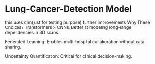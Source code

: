 # Lung-Cancer-Detection Model
this uses cnn(just for testing purpose)
further improvements
Why These Choices?
Transformers > CNNs: Better at modeling long-range dependencies in 3D scans.

Federated Learning: Enables multi-hospital collaboration without data sharing.

Uncertainty Quantification: Critical for clinical decision-making.
